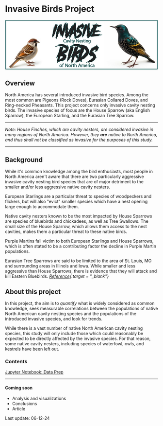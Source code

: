 # Invasive Birds Project  

![Invasive birds banner](images/Invasive_birds_banner.jpg)

## Overview

North America has several introduced invasive bird species. Among the most common are Pigeons (Rock Doves), Eurasian Collared Doves, and Ring-necked Pheasants. This project concerns only invasive cavity nesting birds. The invasive species of focus are the House Sparrow (aka English Sparrow), the European Starling, and the Eurasian Tree Sparrow.

---
*Note: House Finches, which are cavity nesters, are considered invasive in many regions of North America. However, they **are** native to North America, and thus shall not be classified as invasive for the purposes of this study.*

---

## Background

While it's common knowledge among the bird enthusiasts, most people in North America aren't aware that there are two particularly aggressive invasive cavity nesting bird species that are of major detriment to the smaller and/or less aggressive native cavity nesters.  

European Starlings are a particular threat to species of woodpeckers and flickers, but will also "evict" smaller species which have a nest opening large enough to accommodate them.

Native cavity nesters known to be the most impacted by House Sparrows are species of bluebirds and chickadees, as well as Tree Swallows. The small size of the House Sparrow, which allows them access to the nest cavities, makes them a particular threat to these native birds.

Purple Martins fall victim to both European Starlings and House Sparrows, which is often stated to be a contributing factor the decline in Purple Martin populations.  

Eurasian Tree Sparrows are said to be limited to the area of St. Louis, MO and surrounding areas in Illinois and Iowa. While smaller and less aggressive than House Sparrows, there is evidence that they will attack and kill Eastern Bluebirds.
*[Reference](https://nesthollow.com/eurasian-tree-sparrows-attack-bluebirds/){:target = "_blank"}*

## About this project

In this project, the aim is to *quantify* what is widely considered as common knowledge, seek measurable correlations between the populations of native North American cavity nesting species and the populations of the introduced invasive species, and look for trends.  

While there is a vast number of native North American cavity nesting species, this study will only include those which could reasonably be expected to be directly affected by the invasive species. For that reason, some native cavity nesters, including species of waterfowl, owls, and kestrels have been left out.  

### Contents

[Jupyter Notebook: Data Prep](https://github.com/LDB-Stan/Invasive-Birds-Project/blob/main/invasive_birds_project_book_1.ipynb)  

---

#### Coming soon  

- Analysis and visualizations
- Conclusions
- Article  

Last update: 06-12-24  
